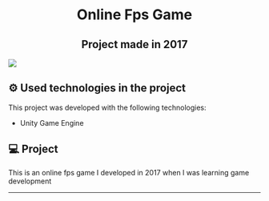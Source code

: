 <h1 align="center">
  Online Fps Game
</h1>
<h2 align="center">Project made in 2017</h2>
<img align="center" src="https://i.imgur.com/fG8PIhU.jpeg"/>

<br>



## &#9881; Used technologies in the project

This project was developed with the following technologies:

- Unity Game Engine

## 💻 Project

This is an online fps game I developed in 2017 when I was learning game development

---
